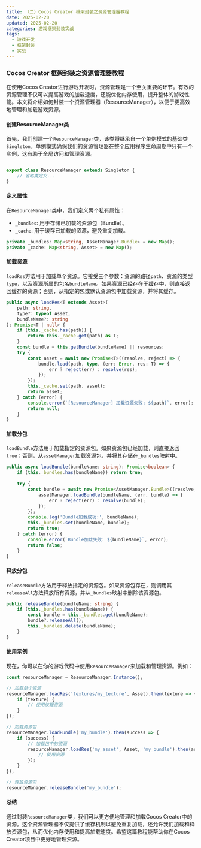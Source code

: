 ```yaml
---
title: （二）Cocos Creator 框架封装之资源管理器教程
date: 2025-02-20
updated: 2025-02-20
categories: 游戏框架封装实战
tags:
  - 游戏开发
  - 框架封装
  - 实战
---
```


### Cocos Creator 框架封装之资源管理器教程

在使用Cocos Creator进行游戏开发时，资源管理是一个至关重要的环节。有效的资源管理不仅可以提高游戏的加载速度，还能优化内存使用，提升整体的游戏性能。本文将介绍如何封装一个资源管理器（ResourceManager），以便于更高效地管理和加载游戏资源。


#### 创建ResourceManager类

首先，我们创建一个`ResourceManager`类，该类将继承自一个单例模式的基础类`Singleton`。单例模式确保我们的资源管理器在整个应用程序生命周期中只有一个实例，这有助于全局访问和管理资源。

```typescript

export class ResourceManager extends Singleton {
    // 省略类定义...
}
```

#### 定义属性

在`ResourceManager`类中，我们定义两个私有属性：

- `_bundles`: 用于存储已加载的资源包（Bundle）。
- `_cache`: 用于缓存已加载的资源，避免重复加载。

```typescript
private _bundles: Map<string, AssetManager.Bundle> = new Map();
private _cache: Map<string, Asset> = new Map();
```

#### 加载资源

`loadRes`方法用于加载单个资源。它接受三个参数：资源的路径`path`、资源的类型`type`，以及资源所属的包名`bundleName`。如果资源已经存在于缓存中，则直接返回缓存的资源；否则，从指定的包或默认资源包中加载资源，并将其缓存。

```typescript
public async loadRes<T extends Asset>(
    path: string, 
    type?: typeof Asset,
    bundleName?: string
): Promise<T | null> {
    if (this._cache.has(path)) {
        return this._cache.get(path) as T;
    }
    const bundle = this.getBundle(bundleName) || resources;
    try {
        const asset = await new Promise<T>((resolve, reject) => {
            bundle.load(path, type, (err: Error, res: T) => {
                err ? reject(err) : resolve(res);
            });
        });
        this._cache.set(path, asset);
        return asset;
    } catch (error) {
        console.error(`[ResourceManager] 加载资源失败: ${path}`, error);
        return null;
    }
}
```


#### 加载分包

`loadBundle`方法用于加载指定的资源包。如果资源包已经加载，则直接返回`true`；否则，从`assetManager`加载资源包，并将其存储在`_bundles`映射中。

```typescript
public async loadBundle(bundleName: string): Promise<boolean> {
    if (this._bundles.has(bundleName)) return true;
    
    try {
        const bundle = await new Promise<AssetManager.Bundle>((resolve, reject) => {
            assetManager.loadBundle(bundleName, (err, bundle) => {
                err ? reject(err) : resolve(bundle);
            });
        });
        console.log('Bundle加载成功:', bundleName);
        this._bundles.set(bundleName, bundle);
        return true;
    } catch (error) {
        console.error(`Bundle加载失败: ${bundleName}`, error);
        return false;
    }
}
```

#### 释放分包

`releaseBundle`方法用于释放指定的资源包。如果资源包存在，则调用其`releaseAll`方法释放所有资源，并从`_bundles`映射中删除该资源包。

```typescript
public releaseBundle(bundleName: string) {
    if (this._bundles.has(bundleName)) {
        const bundle = this._bundles.get(bundleName);
        bundle?.releaseAll();
        this._bundles.delete(bundleName);
    }
}
```

#### 使用示例

现在，你可以在你的游戏代码中使用`ResourceManager`来加载和管理资源。例如：

```typescript
const resourceManager = ResourceManager.Instance();

// 加载单个资源
resourceManager.loadRes('textures/my_texture', Asset).then(texture => {
    if (texture) {
        // 使用纹理资源
    }
});

// 加载资源包
resourceManager.loadBundle('my_bundle').then(success => {
    if (success) {
        // 加载包中的资源
        resourceManager.loadRes('my_asset', Asset, 'my_bundle').then(asset => {
            // 使用资源
        });
    }
});

// 释放资源包
resourceManager.releaseBundle('my_bundle');
```

#### 总结

通过封装`ResourceManager`类，我们可以更方便地管理和加载Cocos Creator中的资源。这个资源管理器不仅提供了缓存机制以避免重复加载，还允许我们加载和释放资源包，从而优化内存使用和提高加载速度。希望这篇教程能帮助你在Cocos Creator项目中更好地管理资源。
